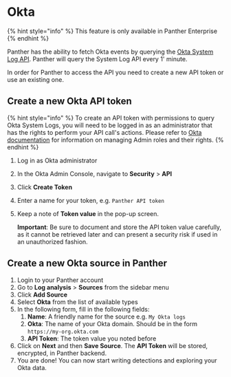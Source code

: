 # Okta

{% hint style="info" %}
This feature is only available in Panther Enterprise
{% endhint %}

Panther has the ability to fetch Okta events by querying the [Okta System Log API](https://developer.okta.com/docs/reference/api/system-log/). Panther will query the System Log API every 1' minute.

In order for Panther to access the API you need to create a new API token or use an existing one.

## Create a new Okta API token

{% hint style="info" %}
To create an API token with permissions to query Okta System Logs, you will need to be logged in as an administrator that has the rights to perform your API call's actions. Please refer to [Okta documentation](https://help.okta.com/en/prod/Content/Topics/Security/Administrators.htm?Highlight=administrators) for information on managing Admin roles and their rights.
{% endhint %}

1. Log in as Okta administrator
2. In the Okta Admin Console, navigate to **Security** &gt; **API**
3. Click **Create Token**
4. Enter a name for your token, e.g. `Panther API token`
5. Keep a note of **Token value** in the pop-up screen.

   **Important**: Be sure to document and store the API token value carefully, as it cannot be retrieved later and can present a security risk if used in an unauthorized fashion.

## Create a new Okta source in Panther

1. Login to your Panther account
2. Go to **Log analysis** &gt; **Sources** from the sidebar menu
3. Click **Add Source**
4. Select **Okta** from the list of available types
5. In the following form, fill in the following fields:
   1. **Name**: A friendly name for the source e.g. `My Okta logs`
   2. **Okta**: The name of your Okta domain. Should be in the form `https://my-org.okta.com`
   3. **API Token**: The token value you noted before
6. Click on **Next** and then **Save Source**. The **API Token** will be stored, encrypted, in Panther backend.
7. You are done! You can now start writing detections and exploring your Okta data.

